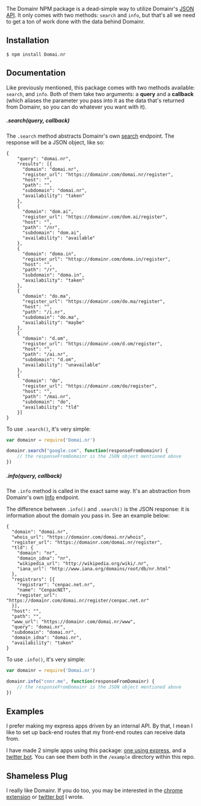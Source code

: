 The Domainr NPM package is a dead-simple way to utilize Domainr's [JSON API](https://github.com/domainr/api/wiki/JSON-API). It only comes with two methods: `search` and `info`, but that's all we need to get a ton of work done with the data behind Domainr.


## Installation

	$ npm install Domai.nr


## Documentation

Like previously mentioned, this package comes with two methods available: `search`, and `info`. Both of them take two arguments: a **query** and a **callback** (which aliases the parameter you pass into it as the data that's returned from Domainr, so you can do whatever you want with it).

##### .search(query, callback)

The `.search` method abstracts Domainr's own [search](https://github.com/domainr/api/wiki/JSON-API#search) endpoint. The response will be a JSON object, like so:

	{
	    "query": "domai.nr",
	    "results": [{
	      "domain": "domai.nr",
	      "register_url": "https://domainr.com/domai.nr/register",
	      "host": "",
	      "path": "",
	      "subdomain": "domai.nr",
	      "availability": "taken"
	    },
	    {
	      "domain": "dom.ai",
	      "register_url": "https://domainr.com/dom.ai/register",
	      "host": "",
	      "path": "/nr",
	      "subdomain": "dom.ai",
	      "availability": "available"
	    },
	    {
	      "domain": "doma.in",
	      "register_url": "httsp://domainr.com/doma.in/register",
	      "host": "",
	      "path": "/r",
	      "subdomain": "doma.in",
	      "availability": "taken"
	    },
	    {
	      "domain": "do.ma",
	      "register_url": "https://domainr.com/do.ma/register",
	      "host": "",
	      "path": "/i.nr",
	      "subdomain": "do.ma",
	      "availability": "maybe"
	    },
	    {
	      "domain": "d.om",
	      "register_url": "https://domainr.com/d.om/register",
	      "host": "",
	      "path": "/ai.nr",
	      "subdomain": "d.om",
	      "availability": "unavailable"
	    },
	    {
	      "domain": "do",
	      "register_url": "https://domainr.com/do/register",
	      "host": "",
	      "path": "/mai.nr",
	      "subdomain": "do",
	      "availability": "tld"
	    }]
	}


To use `.search()`, it's very simple:

```js
var domainr = require('Domai.nr')

domainr.search("google.com", function(responseFromDomainr) {
	// the responseFromDomainr is the JSON object mentioned above
})
```

##### .info(query, callback)

The `.info` method is called in the exact same way. It's an abstraction from Domainr's own [Info](https://github.com/domainr/api/wiki/JSON-API#info) endpoint.

The difference between `.info()` and `.search()` is the JSON response: it is information about the domain you pass in. See an example below:

	{
	  "domain": "domai.nr",
	  "whois_url": "https://domainr.com/domai.nr/whois",
	  "register_url": "https://domainr.com/domai.nr/register",
	  "tld": {
	    "domain": "nr",
	    "domain_idna": "nr",
	    "wikipedia_url": "http://wikipedia.org/wiki/.nr",
	    "iana_url": "http://www.iana.org/domains/root/db/nr.html"
	  },
	  "registrars": [{
	    "registrar": "cenpac.net.nr",
	    "name": "CenpacNET",
	    "register_url": "https://domainr.com/domai.nr/register/cenpac.net.nr"
	  }],
	  "host": "",
	  "path": "",
	  "www_url": "https://domainr.com/domai.nr/www",
	  "query": "domai.nr",
	  "subdomain": "domai.nr",
	  "domain_idna": "domai.nr",
	  "availability": "taken"
	}

To use `.info()`, it's very simple:

```js
var domainr = require('Domai.nr')

domainr.info("cnnr.me", function(responseFromDomainr) {
	// the responseFromDomainr is the JSON object mentioned above
})
```


## Examples

I prefer making my express apps driven by an internal API. By that, I mean I like to set up back-end routes that my front-end routes can receive data from.

I have made 2 simple apps using this package: [one using express](https://github.com/connor/Domainr-Node/tree/master/examples/express), and a [twitter bot](checkthisdomain-bot). You can see them both in the `/example` directory within this repo.


## Shameless Plug

I really like Domainr. If you do too, you may be interested in the [chrome extension](https://chrome.google.com/webstore/detail/ckimnhkhhfcedianojdljjgpgachccpf/reviews) or [twitter bot](checkthisdomain-bot) I wrote.
